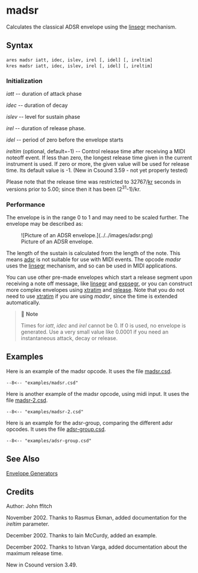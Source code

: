 <!--
id:madsr
category:Signal Generators:Envelope Generators
-->
# madsr
Calculates the classical ADSR envelope using the [linsegr](../../opcodes/linsegr) mechanism.

## Syntax
``` csound-orc
ares madsr iatt, idec, islev, irel [, idel] [, ireltim]
kres madsr iatt, idec, islev, irel [, idel] [, ireltim]
```

### Initialization

_iatt_ -- duration of attack phase

_idec_ -- duration of decay

_islev_ -- level for sustain phase

_irel_ -- duration of release phase.

_idel_ -- period of zero before the envelope starts

_ireltim_ (optional, default=-1) -- Control release time after receiving a MIDI noteoff event. If less than zero, the longest release time given in the current instrument is used. If zero or more, the given value will be used for release time. Its default value is -1. (New in Csound 3.59 - not yet properly tested)

Please note that the release time was restricted to 32767/[kr](../../opcodes/kr) seconds in versions prior to 5.00; since then it has been (2<sup>31</sup>-1)/kr.

### Performance

The envelope is in the range 0 to 1 and may need to be scaled further. The envelope may be described as:

<figure markdown="span">
![Picture of an ADSR envelope.](../../images/adsr.png)
<figcaption>Picture of an ADSR envelope.</figcaption>
</figure>

The length of the sustain is calculated from the length of the note. This means [adsr](../../opcodes/adsr) is not suitable for use with MIDI events. The opcode _madsr_ uses the [linsegr](../../opcodes/linsegr) mechanism, and so can be used in MIDI applications.

You can use other pre-made envelopes which start a release
segment upon receiving a note off message, like [linsegr](../../opcodes/linsegr) and [expsegr](../../opcodes/expsegr), or you can construct more complex envelopes using [xtratim](../../opcodes/xtratim) and [release](../../opcodes/release). Note that you do not need to use [xtratim](../../opcodes/xtratim) if you are using _madsr_, since the time is extended automatically.

> :memo: **Note**
>
> Times for _iatt_, _idec_ and _irel_ cannot be 0. If 0 is used, no envelope is generated. Use a very small value like 0.0001 if you need an instantaneous attack, decay or release.

## Examples

Here is an example of the madsr opcode. It uses the file [madsr.csd](../../examples/madsr.csd).

``` csound-csd title="Example of the madsr opcode." linenums="1"
--8<-- "examples/madsr.csd"
```

Here is another example of the madsr opcode, using midi input. It uses the file [madsr-2.csd](../../examples/madsr-2.csd).

``` csound-csd title="second example of the madsr opcode." linenums="1"
--8<-- "examples/madsr-2.csd"
```

Here is an example for the adsr-group, comparing the different adsr opcodes. It uses the file [adsr-group.csd](../../examples/adsr-group.csd).

``` csound-csd title="Example of the adsr group." linenums="1"
--8<-- "examples/adsr-group.csd"
```

## See Also

[Envelope Generators](../../siggen/envelope)

## Credits

Author: John ffitch

November 2002. Thanks to Rasmus Ekman, added documentation for the _ireltim_ parameter.

December 2002. Thanks to Iain McCurdy, added an example.

December 2002. Thanks to Istvan Varga, added documentation about the maximum release time.

New in Csound version 3.49.
